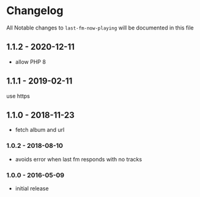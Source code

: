 # Changelog

All Notable changes to `last-fm-now-playing` will be documented in this file

## 1.1.2 - 2020-12-11

- allow PHP 8

## 1.1.1 - 2019-02-11

use https

## 1.1.0 - 2018-11-23

- fetch album and url

### 1.0.2 - 2018-08-10

- avoids error when last fm responds with no tracks

### 1.0.0 - 2016-05-09

- initial release

